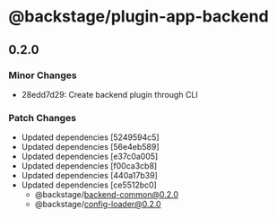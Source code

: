 # @backstage/plugin-app-backend

## 0.2.0
### Minor Changes

- 28edd7d29: Create backend plugin through CLI

### Patch Changes

- Updated dependencies [5249594c5]
- Updated dependencies [56e4eb589]
- Updated dependencies [e37c0a005]
- Updated dependencies [f00ca3cb8]
- Updated dependencies [440a17b39]
- Updated dependencies [ce5512bc0]
  - @backstage/backend-common@0.2.0
  - @backstage/config-loader@0.2.0
